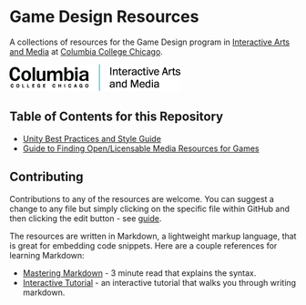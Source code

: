 # Game Design Resources

A collections of resources for the Game Design program in [Interactive Arts and Media](https://iam.colum.edu/iamwp/) at [Columbia College Chicago](https://www.colum.edu/).

[![IAM Logo](Images/IAM-Logo-Lockup.png)](https://iam.colum.edu/iamwp/)

## Table of Contents for this Repository

- [Unity Best Practices and Style Guide](https://github.com/IAMColumbia/Game-Design-Resources/blob/master/Unity%20Coding%20Best%20Practices%20and%20Style%20Guide.md)
- [Guide to Finding Open/Licensable Media Resources for Games](https://github.com/IAMColumbia/Game-Design-Resources/blob/master/Finding%20Resources.md)

## Contributing

Contributions to any of the resources are welcome. You can suggest a change to any file but simply clicking on the specific file within GitHub and then clicking the edit button - see [guide](https://help.github.com/en/github/managing-files-in-a-repository/editing-files-in-your-repository).

The resources are written in Markdown, a lightweight markup language, that is great for embedding code snippets. Here are a couple references for learning Markdown:

- [Mastering Markdown](https://guides.github.com/features/mastering-markdown/) - 3 minute read that explains the syntax.
- [Interactive Tutorial](https://www.markdowntutorial.com) - an interactive tutorial that walks you through writing markdown. 
